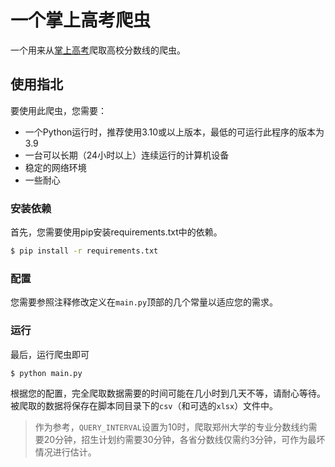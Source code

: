 # 一个掌上高考爬虫

一个用来从[掌上高考](https://www.gaokao.cn/)爬取高校分数线的爬虫。

## 使用指北

要使用此爬虫，您需要：
- 一个Python运行时，推荐使用3.10或以上版本，最低的可运行此程序的版本为3.9
- 一台可以长期（24小时以上）连续运行的计算机设备
- 稳定的网络环境
- 一些耐心

### 安装依赖

首先，您需要使用pip安装requirements.txt中的依赖。

```bash
$ pip install -r requirements.txt
```

### 配置

您需要参照注释修改定义在`main.py`顶部的几个常量以适应您的需求。

### 运行

最后，运行爬虫即可

```bash
$ python main.py
```

根据您的配置，完全爬取数据需要的时间可能在几小时到几天不等，请耐心等待。  
被爬取的数据将保存在脚本同目录下的`csv`（和可选的`xlsx`）文件中。

> 作为参考，`QUERY_INTERVAL`设置为10时，爬取郑州大学的专业分数线约需要20分钟，招生计划约需要30分钟，各省分数线仅需约3分钟，可作为最坏情况进行估计。